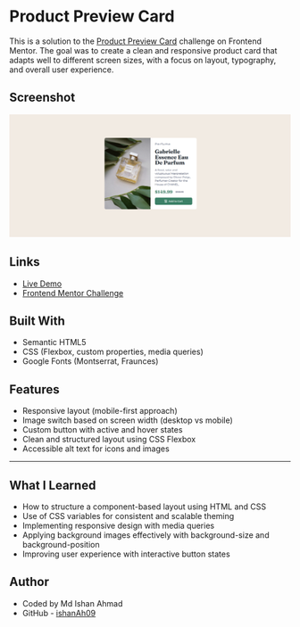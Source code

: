 # Product Preview Card

This is a solution to the [Product Preview Card](https://www.frontendmentor.io/challenges/product-preview-card-component-GO7UmttRfa) challenge on Frontend Mentor. The goal was to create a clean and responsive product card that adapts well to different screen sizes, with a focus on layout, typography, and overall user experience.

## Screenshot

![FAQ Accordion Screenshot](./Screenshot%202025-06-03%20225447.png)

## Links

- [Live Demo](https://productpreviewcardcomponent-phi.vercel.app/)
- [Frontend Mentor Challenge](https://www.frontendmentor.io/challenges/product-preview-card-component-GO7UmttRfa)

## Built With

- Semantic HTML5
- CSS (Flexbox, custom properties, media queries)
- Google Fonts (Montserrat, Fraunces)

## Features

- Responsive layout (mobile-first approach)
- Image switch based on screen width (desktop vs mobile)
- Custom button with active and hover states
- Clean and structured layout using CSS Flexbox
- Accessible alt text for icons and images

---

## What I Learned

- How to structure a component-based layout using HTML and CSS
- Use of CSS variables for consistent and scalable theming
- Implementing responsive design with media queries
- Applying background images effectively with background-size and background-position
- Improving user experience with interactive button states


## Author
- Coded by Md Ishan Ahmad
- GitHub - [ishanAh09](https://github.com/ishanah09)
